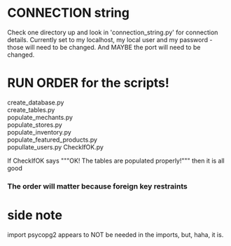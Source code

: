 # CONNECTION string 
Check one directory up and look in 'connection_string.py' for connection details. Currently set to my localhost, my local user and my password - those will need to be changed. And MAYBE the port will need to be changed.   

# RUN ORDER for the scripts! 
create_database.py   
create_tables.py   
populate_mechants.py   
populate_stores.py   
populate_inventory.py   
populate_featured_products.py   
popullate_users.py
CheckIfOK.py   
    
If CheckIfOK says """OK! The tables are populated properly!""" then it is all good

### The order will matter because foreign key restraints 

# side note
import psycopg2 appears to NOT be needed in the imports, but, haha, it is.